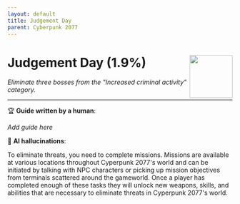 ```yaml
---
layout: default
title: Judgement Day
parent: Cyberpunk 2077
---
```


# Judgement Day (1.9%) <img style="float: right;" src="https://cdn.cloudflare.steamstatic.com/steamcommunity/public/images/apps/1091500/dffa26250fa32ba85772c75eec4fd7d8765fe157.jpg" width="96" height="96">

_Eliminate three bosses from the "Increased criminal activity" category._

***

:trophy: **Guide written by a human**:

_Add guide here_

:robot: **AI hallucinations**:

To eliminate threats, you need to complete missions. Missions are available at various locations throughout Cyperpunk 2077's world and can be initiated by talking with NPC characters or picking up mission objectives from terminals scattered around the gameworld. Once a player has completed enough of these tasks they will unlock new weapons, skills, and abilities that are necessary to eliminate threats in Cyperpunk 2077's world.
